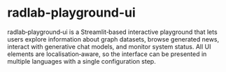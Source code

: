 # radlab-playground-ui
radlab‑playground‑ui is a Streamlit‑based interactive playground that lets users explore information about graph datasets, browse generated news, interact with generative chat models, and monitor system status. All UI elements are localisation‑aware, so the interface can be presented in multiple languages with a single configuration step.
